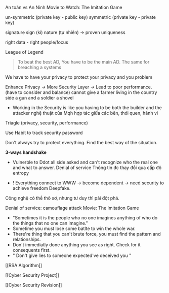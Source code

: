 An toàn vs An Ninh
Movie to Watch: The Imitation Game

un-symmetric (private key - public key)
symmetric (private key - private key)

signature
	sign (kí)
	nature (tự nhiên)
-> proven uniqueness

right data - right people/focus

League of Legend
> To beat the best AD, You have to be the main AD. The same for breaching a systems

We have to have your privacy to protect your privacy and you
	problem 

Enhance Privacy -> More Security Layer -> Lead to poor performance. (have to consider and balance)
	cannot give a farmer living in the country side a gun and a soldier a shovel

+ Working in the Security is like you having to be both the builder and the attacker
	nghệ thuật của Mqh hợp tác giữa các bên, thói quen, hành vi 

Triagle (privacy, security, performance)

Use Habit to track security password

Don't always try to protect everything. Find the best way of the situation.

**3-ways handshake**
+ Vulnerble to Ddot
all side asked and can't recognize who the real one and what to answer. 
	Denial of service
Thông tin đc thay đổi qua cấp độ entropy

+ ! Everything connect to WWW -> become dependent -> need security to achieve freedom
Deepfake.

Công nghệ có thể thô sơ, nhưng tư duy thì pải đột phá.

Denial of service: camouflage attack
Movie: The Imitation Game
+ "Sometimes it is the people who no one imagines anything of who do the things that no one can imagine."
+ Sometime you must lose some batlte to win the whole war.
+ There're thing that you can't brute force, you must find the pattern and relationships.
+ Don't immediatly done anything you see as right. Check for it consequents first.
+ " Don't give lies to someone expected've deceived you "

[[RSA Algorithm]]

[[Cyber Security Project]]

[[Cyber Security Revision]]